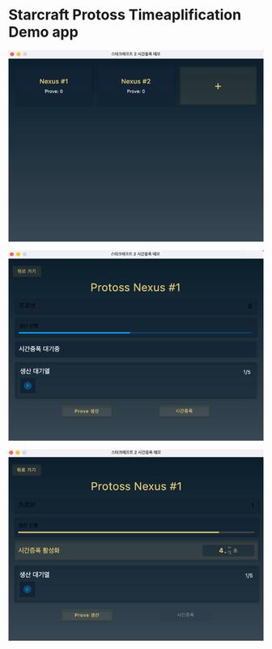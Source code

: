 # Starcraft Protoss Timeaplification Demo app

![img.png](img/img.png)

![img_1.png](img/img_1.png)

![img_2.png](img/img_2.png)
